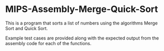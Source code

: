 # MIPS-Assembly-Merge-Quick-Sort
This is a program that sorts a list of numbers using the algorithms Merge Sort and Quick Sort.

Example test cases are provided along with the expected output from the assembly code for each of the functions.
